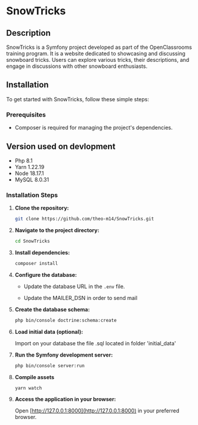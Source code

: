 # SnowTricks

## Description

SnowTricks is a Symfony project developed as part of the OpenClassrooms training program. It is a website dedicated to showcasing and discussing snowboard tricks. Users can explore various tricks, their descriptions, and engage in discussions with other snowboard enthusiasts.

## Installation

To get started with SnowTricks, follow these simple steps:

### Prerequisites

- Composer is required for managing the project's dependencies.

## Version used on devlopment

- Php 8.1
- Yarn 1.22.19
- Node 18.17.1
- MySQL 8.0.31

### Installation Steps

1. **Clone the repository:**

    ```bash
    git clone https://github.com/theo-m14/SnowTricks.git
    ```

2. **Navigate to the project directory:**

    ```bash
    cd SnowTricks
    ```

3. **Install dependencies:**

    ```bash
    composer install
    ```

4. **Configure the database:**

    - Update the database URL in the `.env` file.
      
    - Update the MAILER_DSN in order to send mail

5. **Create the database schema:**

    ```bash
    php bin/console doctrine:schema:create
    ```

6. **Load initial data (optional):**

    Import on your database the file .sql located in folder 'initial_data'

7. **Run the Symfony development server:**

    ```bash
    php bin/console server:run
    ```

8. **Compile assets**
    
    ```bash
    yarn watch
    ```

9. **Access the application in your browser:**

    Open [http://127.0.0.1:8000](http://127.0.0.1:8000) in your preferred browser.
